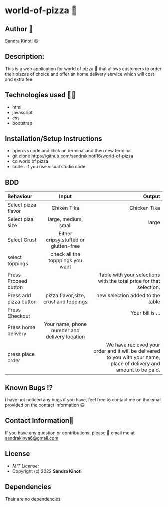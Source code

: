 # world-of-pizza 🍕
## Author 👧
Sandra Kinoti 😃
## Description:
This is a web application for world of pizza 🍕 that allows customers to order their pizzas of choice and offer an home delivery service which will cost and extra fee
## Technologies used 👩‍💻
* html
* javascript
* css
* bootstrap
## Installation/Setup Instructions
* open vs code and click on terminal and then new terminal 
* git clone https://github.com/sandrakinoti16/world-of-pizza
* cd world of pizza
* code . if you use visual studio code
## BDD
| Behaviour      | Input        | Output       |
| :------------- | :----------: | -----------: |
|  Select pizza flavor  |   Chiken Tika |   Chicken Tika   |
| Select piza size  | large, medium, small |  large  |
| Select Crust   |  Either cripsy,stuffed or glutten-free  |     |
| select toppings  |  check all the topppings you want     |     |
| Press Proceed button |     | Table with your selections with the total price for that selection.|
| Press add pizza button | pizza flavor,size, crust and toppings   | new selection added to the table|
| Press Checkout |     | Your bill is ...  |
| Press home delivery | Your name, phone number and delivery location     |  |
| press place order| | We have recieved your order and it will be delivered to you with your name, place of delivery and amount to be paid.|
## Known Bugs ⁉️
i have not noticed any bugs if you have, feel free to contact me on the email provided on the contact information 😃

## Contact Information📱

If you have any question or contributions, please 📧 email me at sandrakinya6@gmail.com

## License
* *MIT License:*
* Copyright (c) 2022 **Sandra Kinoti**
## Dependencies
Their are no dependencies
